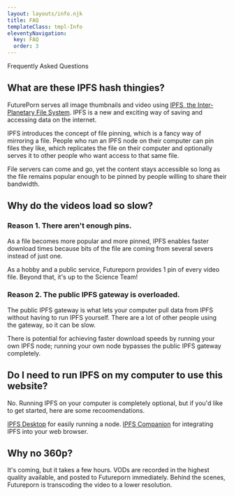 ```yaml
---
layout: layouts/info.njk
title: FAQ
templateClass: tmpl-Info
eleventyNavigation:
  key: FAQ
  order: 3
---
```


Frequently Asked Questions

## What are these IPFS hash thingies?

FuturePorn serves all image thumbnails and video using [IPFS, the Inter-Planetary File System](https://ipfs.io). IPFS is a new and exciting way of saving and accessing data on the internet.

IPFS introduces the concept of file pinning, which is a fancy way of mirroring a file. People who run an IPFS node on their computer can pin files they like, which replicates the file on their computer and optionally serves it to other people who want access to that same file.

File servers can come and go, yet the content stays accessible so long as the file remains popular enough to be pinned by people willing to share their bandwidth.


## Why do the videos load so slow?

### Reason 1. There aren't enough pins.

As a file becomes more popular and more pinned, IPFS enables faster download times because bits of the file are coming from several severs instead of just one.

As a hobby and a public service, Futureporn provides 1 pin of every video file. Beyond that, it's up to the Science Team!


### Reason 2. The public IPFS gateway is overloaded.

The public IPFS gateway is what lets your computer pull data from IPFS without having to run IPFS yourself. There are a lot of other people using the gateway, so it can be slow. 

There is potential for achieving faster download speeds by running your own IPFS node; running your own node bypasses the public IPFS gateway completely.

## Do I need to run IPFS on my computer to use this website?

No. Running IPFS on your computer is completely optional, but if you'd like to get started, here are some recoomendations.

[IPFS Desktop](https://docs.ipfs.io/install/ipfs-desktop/) for easily running a node.
[IPFS Companion](https://docs.ipfs.io/install/ipfs-companion/) for integrating IPFS into your web browser.

## Why no 360p?

It's coming, but it takes a few hours. VODs are recorded in the highest quality available, and posted to Futureporn immediately. Behind the scenes, Futureporn is transcoding the video to a lower resolution.

